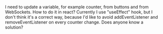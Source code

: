 I need to update a variable, for example counter, from buttons and from WebSockets.
How to do it in react? Currently I use "useEffect" hook, but I don't think it's a correct way, 
because I'd like to avoid addEventListener and removeEventListener on every counter change.
Does anyone know a solution?
